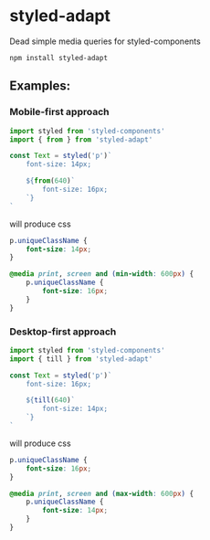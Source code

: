 # styled-adapt
Dead simple media queries for styled-components

`npm install styled-adapt`

## Examples:

### Mobile-first approach

```jsx
import styled from 'styled-components'
import { from } from 'styled-adapt'

const Text = styled('p')`
	font-size: 14px;

	${from(640)`
		font-size: 16px;
	`}
`
```

will produce css

```css
p.uniqueClassName {
	font-size: 14px;
}

@media print, screen and (min-width: 600px) {
	p.uniqueClassName {
		font-size: 16px;
	}
}
```

### Desktop-first approach

```jsx
import styled from 'styled-components'
import { till } from 'styled-adapt'

const Text = styled('p')`
	font-size: 16px;

	${till(640)`
		font-size: 14px;
	`}
`
```

will produce css

```css
p.uniqueClassName {
	font-size: 16px;
}

@media print, screen and (max-width: 600px) {
	p.uniqueClassName {
		font-size: 14px;
	}
}
```

